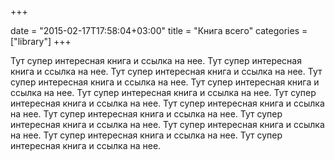 +++

date = "2015-02-17T17:58:04+03:00"
title = "Книга всего"
categories = ["library"]
+++


Тут супер интересная книга и ссылка на нее.
Тут супер интересная книга и ссылка на нее.
Тут супер интересная книга и ссылка на нее.
Тут супер интересная книга и ссылка на нее.
Тут супер интересная книга и ссылка на нее.
Тут супер интересная книга и ссылка на нее.
Тут супер интересная книга и ссылка на нее.
Тут супер интересная книга и ссылка на нее.
Тут супер интересная книга и ссылка на нее.
Тут супер интересная книга и ссылка на нее.
Тут супер интересная книга и ссылка на нее.
Тут супер интересная книга и ссылка на нее.
Тут супер интересная книга и ссылка на нее.
